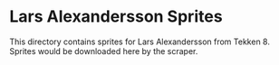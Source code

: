 # Lars Alexandersson Sprites

This directory contains sprites for Lars Alexandersson from Tekken 8.
Sprites would be downloaded here by the scraper.
